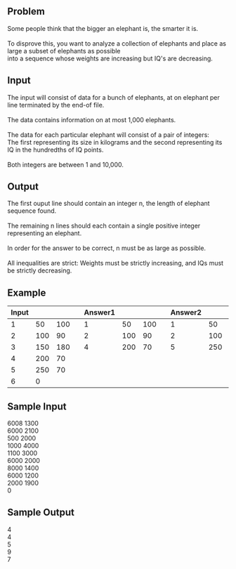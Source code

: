 ## Problem
Some people think that the bigger an elephant is, the smarter it is.
<br> 
<br> To disprove this, you want to analyze a collection of elephants and place as large a subset of elephants as possible 
<br> into a sequence whose weights are increasing but IQ's are decreasing.

## Input
The input will consist of data for a bunch of elephants, at on elephant per line terminated by the end-of file.
<br> 
<br> The data contains information on at most 1,000 elephants.
<br> 
<br> The data for each particular elephant will consist of a pair of integers:
<br> The first representing its size in kilograms and the second representing its IQ in the hundredths of IQ points.
<br> 
<br> Both integers are between 1 and 10,000.

## Output
The first ouput line should contain an integer n, the length of elephant sequence found.
<br> 
<br> The remaining n lines should each contain a single positive integer representing an elephant.
<br> 
<br> In order for the answer to be correct, n must be as large as possible.
<br> 
<br> All inequalities are strict: Weights must be strictly increasing, and IQs must be strictly decreasing.

## Example
| Input |     |     |    |Answer1|     |     |    |Answer2|     |     |
|-------|-----|-----|----|-------|-----|-----|----|-------|-----|-----|
|   1   | 50  | 100 |    |   1   | 50  | 100 |    |   1   | 50  | 100 |
|   2   | 100 | 90  |    |   2   | 100 | 90  |    |   2   | 100 | 90  |
|   3   | 150 | 180 |    |   4   | 200 | 70  |    |   5   | 250 | 70  |
|   4   | 200 | 70  |    |       |     |     |    |       |     |     |
|   5   | 250 | 70  |    |       |     |     |    |       |     |     |
|   6   | 0   |     |    |       |     |     |    |       |     |     |

## Sample Input
6008 1300
<br> 6000 2100
<br> 500 2000
<br> 1000 4000
<br> 1100 3000
<br> 6000 2000
<br> 8000 1400
<br> 6000 1200
<br> 2000 1900
<br> 0

## Sample Output
4
<br> 4
<br> 5
<br> 9
<br> 7
